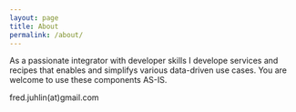 ```yaml
---
layout: page
title: About
permalink: /about/
---
```

As a passionate integrator with developer skills I develope services and recipes that enables and simplifys various data-driven use cases.  You are welcome to use these components AS-IS.  

fred.juhlin(at)gmail.com
